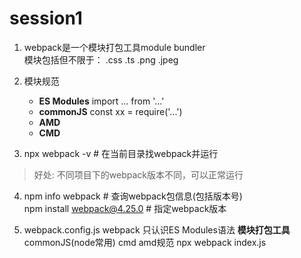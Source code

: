 # session1  

1. webpack是一个模块打包工具module bundler  
模块包括但不限于： .css .ts .png .jpeg 

2. 模块规范  
    + **ES Modules** import ... from '...'
    + **commonJS** const xx = require('...')
    + **AMD**
    + **CMD**

3. npx webpack -v # 在当前目录找webpack并运行  
> 好处: 不同项目下的webpack版本不同，可以正常运行  
4. npm info webpack # 查询webpack包信息(包括版本号)  
npm install webpack@4.25.0 # 指定webpack版本

5. webpack.config.js
webpack 只认识ES Modules语法 **模块打包工具**  
commonJS(node常用) cmd amd规范
npx webpack index.js  